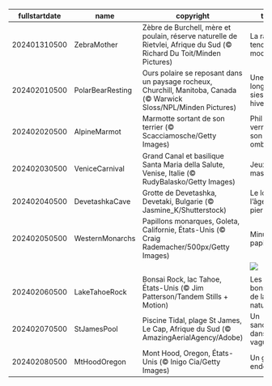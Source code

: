 |fullstartdate|name|copyright|title|image|
|--|--|--|--|--|
202401310500|ZebraMother|Zèbre de Burchell, mère et poulain, réserve naturelle de Rietvlei, Afrique du Sud (© Richard Du Toit/Minden Pictures)|La rayure, tendance mode!|![](/fr-CA/2024/02/202401310500ZebraMother.jpg)|
202402010500|PolarBearResting|Ours polaire se reposant dans un paysage rocheux, Churchill, Manitoba, Canada (© Warwick Sloss/NPL/Minden Pictures)|Une longue sieste hivernale|![](/fr-CA/2024/02/202402010500PolarBearResting.jpg)|
202402020500|AlpineMarmot|Marmotte sortant de son terrier (© Scacciamosche/Getty Images)|Phil verra-t-il son ombre?|![](/fr-CA/2024/02/202402020500AlpineMarmot.jpg)|
202402030500|VeniceCarnival|Grand Canal et basilique Santa Maria della Salute, Venise, Italie (© RudyBalasko/Getty Images)|Jeux de masques|![](/fr-CA/2024/02/202402030500VeniceCarnival.jpg)|
202402040500|DevetashkaCave|Grotte de Devetashka, Devetaki, Bulgarie (© Jasmine_K/Shutterstock)|Le loft de l’âge de pierre!|![](/fr-CA/2024/02/202402040500DevetashkaCave.jpg)|
202402050500|WesternMonarchs|Papillons monarques, Goleta, Californie, États-Unis (© Craig Rademacher/500px/Getty Images)|Minute, papillon!|![](/fr-CA/2024/02/202402050500WesternMonarchs.jpg)|
||||![](/fr-CA/2024/02/.jpg)|
202402060500|LakeTahoeRock|Bonsai Rock, lac Tahoe, États-Unis (© Jim Patterson/Tandem Stills + Motion)|Les bonsaïs de la nature|![](/fr-CA/2024/02/202402060500LakeTahoeRock.jpg)|
202402070500|StJamesPool|Piscine Tidal, plage St James, Le Cap, Afrique du Sud (© AmazingAerialAgency/Adobe)|Un sanctuaire dans les vagues|![](/fr-CA/2024/02/202402070500StJamesPool.jpg)|
202402080500|MtHoodOregon|Mont Hood, Oregon, États-Unis (© Inigo Cia/Getty Images)|Un géant endormi|![](/fr-CA/2024/02/202402080500MtHoodOregon.jpg)|

